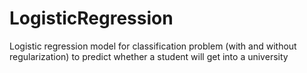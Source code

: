 # LogisticRegression
Logistic regression model for classification problem (with and without regularization) to predict whether a student will get into a university
